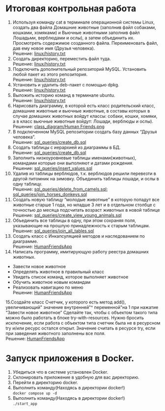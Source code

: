 # Итоговая контрольная работа
1. Используя команду cat в терминале операционной системы Linux, создать два файла Домашние животные (заполнив файл собаками, кошками, хомяками) и Вьючные животными заполнив файл Лошадьми, верблюдами и ослы), а затем объединить их. Просмотреть содержимое созданного файла. Переименовать файл, дав ему новое имя (Друзья человека). <br> Решение: [linux/history.txt](https://github.com/SmolnyjBuyan/gbFinalTest/blob/122db7d7aeca754d6f5ebd69a3fd739b9934d941/linux/history.txt)
2. Создать директорию, переместить файл туда. <br> Решение: [linux/history.txt](https://github.com/SmolnyjBuyan/gbFinalTest/blob/122db7d7aeca754d6f5ebd69a3fd739b9934d941/linux/history.txt)
3. Подключить дополнительный репозиторий MySQL. Установить любой пакет из этого репозитория. <br> Решение: [linux/history.txt](https://github.com/SmolnyjBuyan/gbFinalTest/blob/122db7d7aeca754d6f5ebd69a3fd739b9934d941/linux/history.txt)
4. Установить и удалить deb-пакет с помощью dpkg. <br> Решение: [linux/history.txt](https://github.com/SmolnyjBuyan/gbFinalTest/blob/122db7d7aeca754d6f5ebd69a3fd739b9934d941/linux/history.txt)
5. Выложить историю команд в терминале ubuntu. <br> Решение: [linux/history.txt](https://github.com/SmolnyjBuyan/gbFinalTest/blob/122db7d7aeca754d6f5ebd69a3fd739b9934d941/linux/history.txt)
6. Нарисовать диаграмму, в которой есть класс родительский класс, домашние животные и вьючные животные, в составы которых в случае домашних животных войдут классы: собаки, кошки, хомяки, а в класс вьючные животные войдут: Лошади, верблюды и ослы). <br> Решение: [class_diagram/Human Friends.png](https://github.com/SmolnyjBuyan/gbFinalTest/blob/122db7d7aeca754d6f5ebd69a3fd739b9934d941/class_diagram/Human%20Friends.png)
7. В подключенном MySQL репозитории создать базу данных “Друзья человека”. <br> Решение: [sql_queries/create_db.sql](https://github.com/SmolnyjBuyan/gbFinalTest/blob/122db7d7aeca754d6f5ebd69a3fd739b9934d941/sql_queries/create_db.sql)
8. Создать таблицы с иерархией из диаграммы в БД. <br> Решение: [sql_queries/create_db.sql](https://github.com/SmolnyjBuyan/gbFinalTest/blob/122db7d7aeca754d6f5ebd69a3fd739b9934d941/sql_queries/create_db.sql)
9. Заполнить низкоуровневые таблицы именами(животных), командами которые они выполняют и датами рождения. <br> Решение: [sql_queries/insert_values.sql](https://github.com/SmolnyjBuyan/gbFinalTest/blob/122db7d7aeca754d6f5ebd69a3fd739b9934d941/sql_queries/insert_values.sql)
10. Удалив из таблицы верблюдов, т.к. верблюдов решили перевезти в другой питомник на зимовку. Объединить таблицы лошади, и ослы в одну таблицу. <br> Решение: [sql_queries/delete_from_camels.sql](https://github.com/SmolnyjBuyan/gbFinalTest/blob/122db7d7aeca754d6f5ebd69a3fd739b9934d941/sql_queries/delete_from_camels.sql); [sql_queries/join_horses_donkeys.sql](https://github.com/SmolnyjBuyan/gbFinalTest/blob/122db7d7aeca754d6f5ebd69a3fd739b9934d941/sql_queries/join_horses_donkeys.sql)
11. Создать новую таблицу “молодые животные” в которую попадут все животные старше 1 года, но младше 3 лет и в отдельном столбце с точностью до месяца подсчитать возраст животных в новой таблице <br> Решение: [sql_queries/create_view_young_animals.sql](https://github.com/SmolnyjBuyan/gbFinalTest/blob/122db7d7aeca754d6f5ebd69a3fd739b9934d941/sql_queries/create_view_young_animals.sql)
12. Объединить все таблицы в одну, при этом сохраняя поля, указывающие на прошлую принадлежность к старым таблицам. <br> Решение: [sql_queries/join_all_tables.sql](https://github.com/SmolnyjBuyan/gbFinalTest/blob/122db7d7aeca754d6f5ebd69a3fd739b9934d941/sql_queries/join_all_tables.sql)
13. Создать класс с Инкапсуляцией методов и наследованием по диаграмме. <br> Решение: [HumanFriendsApp](https://github.com/SmolnyjBuyan/gbFinalTest/tree/122db7d7aeca754d6f5ebd69a3fd739b9934d941/HumanFriendsApp)
14. Написать программу, имитирующую работу реестра домашних животных.
 * Завести новое животное
 * Определять животное в правильный класс
 * Увидеть список команд, которое выполняет животное
 * Обучить животное новым командам
 * Реализовать навигацию по меню <br> Решение: [HumanFriendsApp](https://github.com/SmolnyjBuyan/gbFinalTest/tree/122db7d7aeca754d6f5ebd69a3fd739b9934d941/HumanFriendsApp)

15.Создайте класс Счетчик, у которого есть метод add(), увеличивающий" значение внутренней"^ переменной"на 1 при нажатие “Завести новое животное” Сделайте так, чтобы с объектом такого типа можно было работать в блоке try-with-resources. Нужно бросить исключение, если работа с объектом типа счетчик была не в ресурсном try и/или ресурс остался открыт. Значение считать в ресурсе try, если при заведения животного заполнены все поля. <br> Решение: [HumanFriendsApp](https://github.com/SmolnyjBuyan/gbFinalTest/tree/122db7d7aeca754d6f5ebd69a3fd739b9934d941/HumanFriendsApp)

# Запуск приложения в Docker.
1. Убедиться что в системе установлен Docker.
2. Склонировать приложение в удобную для вас директорию.
3. Перейти в директорию docker.
4. Выполнить команду(Находясь в директории docker!) <br> ```docker compose up -d```
5. Выполнить команду(Находясь в директории docker!) <br> ```./start_app```

